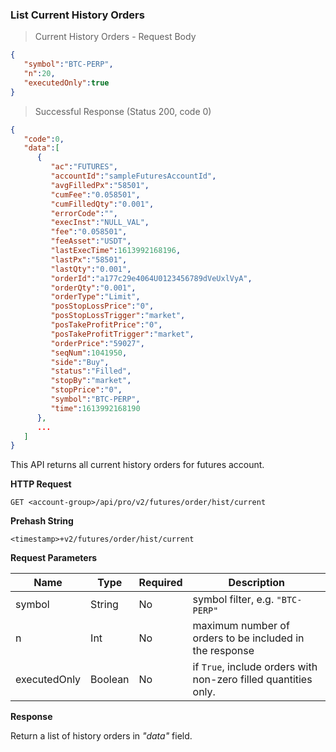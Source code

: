 ### List Current History Orders

> Current History Orders - Request Body

```json
{
   "symbol":"BTC-PERP",
   "n":20,
   "executedOnly":true
}
```

> Successful Response (Status 200, code 0)

```json
{
   "code":0,
   "data":[
      {
         "ac":"FUTURES",
         "accountId":"sampleFuturesAccountId",
         "avgFilledPx":"58501",
         "cumFee":"0.058501",
         "cumFilledQty":"0.001",
         "errorCode":"",
         "execInst":"NULL_VAL",
         "fee":"0.058501",
         "feeAsset":"USDT",
         "lastExecTime":1613992168196,
         "lastPx":"58501",
         "lastQty":"0.001",
         "orderId":"a177c29e4064U0123456789dVeUxlVyA",
         "orderQty":"0.001",
         "orderType":"Limit",
         "posStopLossPrice":"0",
         "posStopLossTrigger":"market",
         "posTakeProfitPrice":"0",
         "posTakeProfitTrigger":"market",
         "orderPrice":"59027",
         "seqNum":1041950,
         "side":"Buy",
         "status":"Filled",
         "stopBy":"market",
         "stopPrice":"0",
         "symbol":"BTC-PERP",
         "time":1613992168190
      },
      ...
   ]
}
```

This API returns all current history orders for futures account.

**HTTP Request**

`GET <account-group>/api/pro/v2/futures/order/hist/current`

**Prehash String**

`<timestamp>+v2/futures/order/hist/current`

**Request Parameters**

 Name            | Type      | Required | Description                                                                                 
---------------- | --------- | -------- | ------------------------------------------------------------------------------------------- 
 symbol          | String    | No       | symbol filter, e.g. `"BTC-PERP"`
 n               | Int       | No       | maximum number of orders to be included in the response
 executedOnly    | Boolean   | No       | if `True`, include orders with non-zero filled quantities only.

**Response**

Return a list of history orders in *"data"* field.
